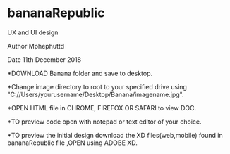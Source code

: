 # bananaRepublic
UX and UI design 

Author  Mphephuttd

Date    11th December 2018  


*DOWNLOAD Banana folder and save to desktop.

*Change image directory to root to your specified drive using "C://Users/yourusername/Desktop/Banana/imagename.jpg".

*OPEN HTML file in CHROME, FIREFOX OR SAFARI to view DOC.

*TO preview code open with notepad or text editor of your choice.

*TO preview the initial design download the XD files(web,mobile) found in bananaRepublic file ,OPEN using ADOBE XD.
